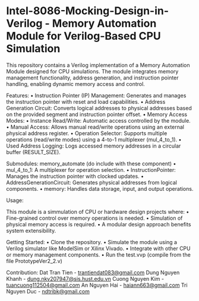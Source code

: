# Intel-8086-Mocking-Design-in-Verilog - Memory Automation Module for Verilog-Based CPU Simulation

This repository contains a Verilog implementation of a Memory Automation Module designed for CPU simulations. The module integrates memory management functionality, address generation, and instruction pointer handling, enabling dynamic memory access and control.

Features:
	•	Instruction Pointer (IP) Management: Generates and manages the instruction pointer with reset and load capabilities.
	•	Address Generation Circuit: Converts logical addresses to physical addresses based on the provided segment and instruction pointer offset.
	•	Memory Access Modes:
	•	Instance Read/Write: Automatic access controlled by the module.
	•	Manual Access: Allows manual read/write operations using an external physical address register.
	•	Operation Selector: Supports multiple operations (read/write modes) using a 4-to-1 multiplexer (mul_4_to_1).
	•	Used Address Logging: Logs accessed memory addresses in a circular buffer (RESULT_SIZE).

Submodules: memory_automate (do include with these component)
	•	mul_4_to_1: A multiplexer for operation selection.
	•	InstructionPointer: Manages the instruction pointer with clocked updates.
	•	AddressGenerationCircuit: Generates physical addresses from logical components.
	•	memory: Handles data storage, input, and output operations.

Usage:

This module is a simmulation of CPU or hardware design projects where:
	•	Fine-grained control over memory operations is needed.
	•	Simulation of physical memory access is required.
	•	A modular design approach benefits system extensibility.

Getting Started:
	•	Clone the repository.
	•	Simulate the module using a Verilog simulator like ModelSim or Xilinx Vivado.
	•	Integrate with other CPU or memory management components.
  •	Run the test.vvp (compile from the file PrototypeVer2_2.v)

Contribution:
Dat Tran Tien - trantiendat083@gmail.com
Dung Nguyen Khanh - dung.nkv207947@sis.hust.edu.vn
Cuong Nguyen Kim - tuancuong112504@gmail.com
An Nguyen Hai - haiann663@gmail.com
Tri Nguyen Duc - ndtribk@gmail.com
